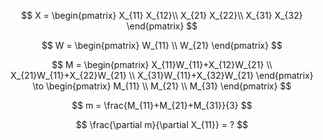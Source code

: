 $$
X = \begin{pmatrix} X_{11} X_{12}\\
                    X_{21} X_{22}\\
                    X_{31} X_{32} \end{pmatrix}
$$

$$
W = \begin{pmatrix} W_{11} \\
                    W_{21} \end{pmatrix}
$$

$$
M = \begin{pmatrix} X_{11}W_{11}+X_{12}W_{21} \\
                    X_{21}W_{11}+X_{22}W_{21} \\
                    X_{31}W_{11}+X_{32}W_{21} \end{pmatrix} \to 
    \begin{pmatrix} M_{11} \\
                    M_{21} \\
                    M_{31}
                    \end{pmatrix}
$$

$$
m = \frac{M_{11}+M_{21}+M_{31}}{3}
$$

$$
\frac{\partial m}{\partial X_{11}} = ?
$$
